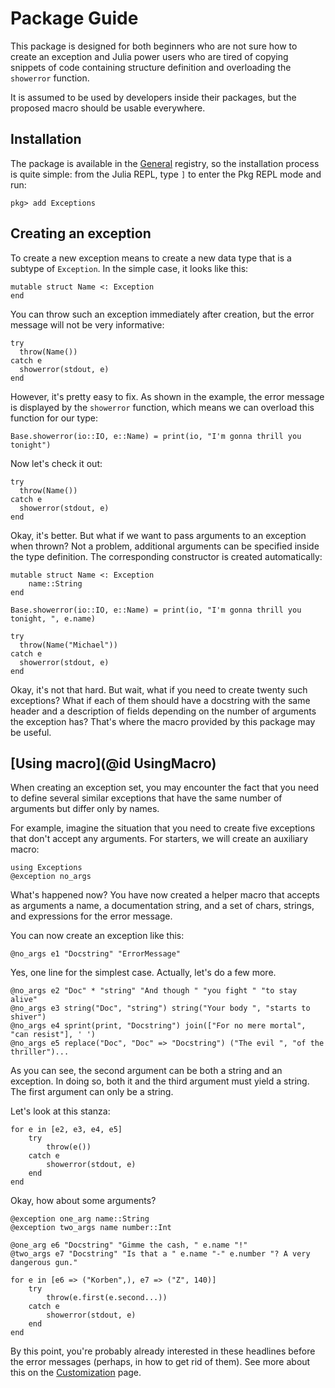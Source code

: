 # Package Guide

This package is designed for both beginners who are not sure how to create an exception and
Julia power users who are tired of copying snippets of code containing structure definition
and overloading the `showerror` function.

It is assumed to be used by developers inside their packages, but the proposed macro should
be usable everywhere.

## Installation

The package is available in the [General](https://github.com/JuliaRegistries/General)
registry, so the installation process is quite simple: from the Julia REPL, type `]`
to enter the Pkg REPL mode and run:

```
pkg> add Exceptions
```

## Creating an exception

To create a new exception means to create a new data type that is a subtype of `Exception`.
In the simple case, it looks like this:

```@example Name
mutable struct Name <: Exception
end
```

You can throw such an exception immediately after creation, but the error message will not
be very informative:

```@example Name
try
  throw(Name())
catch e
  showerror(stdout, e)
end
```

However, it's pretty easy to fix. As shown in the example, the error message is displayed
by the `showerror` function, which means we can overload this function for our type:

```@example Name
Base.showerror(io::IO, e::Name) = print(io, "I'm gonna thrill you tonight")
```

Now let's check it out:

```@example Name
try
  throw(Name())
catch e
  showerror(stdout, e)
end
```

Okay, it's better. But what if we want to pass arguments to an exception when thrown? Not
a problem, additional arguments can be specified inside the type definition. The
corresponding constructor is created automatically:

```@example Name2
mutable struct Name <: Exception
    name::String
end

Base.showerror(io::IO, e::Name) = print(io, "I'm gonna thrill you tonight, ", e.name)

try
  throw(Name("Michael"))
catch e
  showerror(stdout, e)
end
```

Okay, it's not that hard. But wait, what if you need to create twenty such exceptions?
What if each of them should have a docstring with the same header and a description of
fields depending on the number of arguments the exception has? That's where the macro
provided by this package may be useful.

## [Using macro](@id UsingMacro)

When creating an exception set, you may encounter the fact that you need to define several
similar exceptions that have the same number of arguments but differ only by names.

For example, imagine the situation that you need to create five exceptions that don't
accept any arguments. For starters, we will create an auxiliary macro:

```@example exception
using Exceptions
@exception no_args
```

What's happened now? You have now created a helper macro that accepts as arguments
a name, a documentation string, and a set of chars, strings, and expressions for the error
message.

You can now create an exception like this:

```@example exception
@no_args e1 "Docstring" "ErrorMessage"
```

Yes, one line for the simplest case. Actually, let's do a few more.

```@example exception
@no_args e2 "Doc" * "string" "And though " "you fight " "to stay alive"
@no_args e3 string("Doc", "string") string("Your body ", "starts to shiver")
@no_args e4 sprint(print, "Docstring") join(["For no mere mortal", "can resist"], ' ')
@no_args e5 replace("Doc", "Doc" => "Docstring") ("The evil ", "of the thriller")...
```

As you can see, the second argument can be both a string and an exception. In doing so,
both it and the third argument must yield a string. The first argument can only be a string.

Let's look at this stanza:

```@example exception
for e in [e2, e3, e4, e5]
    try
        throw(e())
    catch e
        showerror(stdout, e)
    end
end
```

Okay, how about some arguments?

```@example exception
@exception one_arg name::String
@exception two_args name number::Int

@one_arg e6 "Docstring" "Gimme the cash, " e.name "!"
@two_args e7 "Docstring" "Is that a " e.name "-" e.number "? A very dangerous gun."

for e in [e6 => ("Korben",), e7 => ("Z", 140)]
    try
        throw(e.first(e.second...))
    catch e
        showerror(stdout, e)
    end
end
```

By this point, you're probably already interested in these headlines before the error
messages (perhaps, in how to get rid of them). See more about this on the
[Customization](@ref) page.
